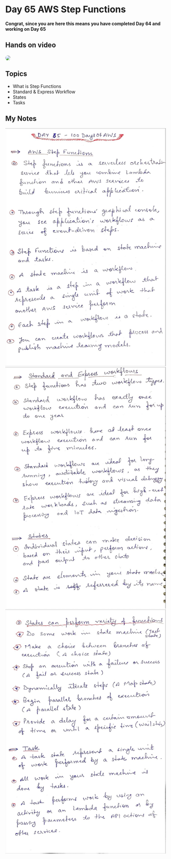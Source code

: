 # Day 65 AWS Step Functions

**Congrat, since you are here this means you have completed Day 64 and working on Day 65**

## Hands on video
<a href="https://youtu.be/mlf3Kx9YDqw">
<img src="https://i3.ytimg.com/vi/mlf3Kx9YDqw/hqdefault.jpg" align="center" width="200" style="border-radius:40px" />
</a>

## Topics
  - What is Step Functions
  - Standard & Express Workflow
  - States
  - Tasks

## My Notes
  ![1](./images/a7ad975a7ca9da094aaf468c2fd0a4cbb246f7de.jpeg)
  ![2](./images/f3568800a58990df3ea12f41e3beb653a9e334b2.jpeg)
  ![3](./images/4e36c434845a32b9809e0834fee1c447899e261c.jpeg)

